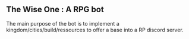 ## The Wise One : A RPG bot
The main purpose of the bot is to implement a kingdom/cities/build/ressources to offer a base into a RP discord server.
